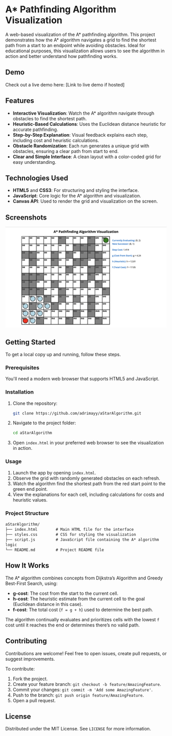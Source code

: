 # A* Pathfinding Algorithm Visualization

A web-based visualization of the A* pathfinding algorithm. This project demonstrates how the A* algorithm navigates a grid to find the shortest path from a start to an endpoint while avoiding obstacles. Ideal for educational purposes, this visualization allows users to see the algorithm in action and better understand how pathfinding works.

## Demo

Check out a live demo here: [Link to live demo if hosted]

## Features

- **Interactive Visualization**: Watch the A* algorithm navigate through obstacles to find the shortest path.
- **Heuristic-Based Calculations**: Uses the Euclidean distance heuristic for accurate pathfinding.
- **Step-by-Step Explanation**: Visual feedback explains each step, including cost and heuristic calculations.
- **Obstacle Randomization**: Each run generates a unique grid with obstacles, ensuring a clear path from start to end.
- **Clear and Simple Interface**: A clean layout with a color-coded grid for easy understanding.

## Technologies Used

- **HTML5** and **CSS3**: For structuring and styling the interface.
- **JavaScript**: Core logic for the A* algorithm and visualization.
- **Canvas API**: Used to render the grid and visualization on the screen.

## Screenshots

![Pathfinding in Action](pathfinding_screenshot.png)

## Getting Started

To get a local copy up and running, follow these steps.

### Prerequisites

You'll need a modern web browser that supports HTML5 and JavaScript.

### Installation

1. Clone the repository:
   ```bash
   git clone https://github.com/adrimayy/aStarAlgorithm.git
   ```
2. Navigate to the project folder:
   ```bash
   cd aStarAlgorithm
   ```
3. Open `index.html` in your preferred web browser to see the visualization in action.

### Usage

1. Launch the app by opening `index.html`.
2. Observe the grid with randomly generated obstacles on each refresh.
3. Watch the algorithm find the shortest path from the red start point to the green end point.
4. View the explanations for each cell, including calculations for costs and heuristic values.

### Project Structure

```
aStarAlgorithm/
├── index.html        # Main HTML file for the interface
├── styles.css        # CSS for styling the visualization
├── script.js         # JavaScript file containing the A* algorithm logic
└── README.md         # Project README file
```

## How It Works

The A* algorithm combines concepts from Dijkstra’s Algorithm and Greedy Best-First Search, using:
- **g-cost**: The cost from the start to the current cell.
- **h-cost**: The heuristic estimate from the current cell to the goal (Euclidean distance in this case).
- **f-cost**: The total cost (`f = g + h`) used to determine the best path.

The algorithm continually evaluates and prioritizes cells with the lowest `f` cost until it reaches the end or determines there’s no valid path.

## Contributing

Contributions are welcome! Feel free to open issues, create pull requests, or suggest improvements.

To contribute:

1. Fork the project.
2. Create your feature branch: `git checkout -b feature/AmazingFeature`.
3. Commit your changes: `git commit -m 'Add some AmazingFeature'`.
4. Push to the branch: `git push origin feature/AmazingFeature`.
5. Open a pull request.

## License

Distributed under the MIT License. See `LICENSE` for more information.

